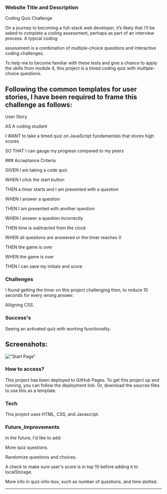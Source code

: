 
### Website Title and Description


Coding Quiz Challenge 

On a journey to becoming a full-stack web developer, it’s likely that I’ll be asked to complete a coding assessment, perhaps as part of an interview process. A typical coding 

assessment is a combination of multiple-choice questions and interactive coding challenges.

To help me to become familiar with these tests and give a chance to apply the skills from module 4, this project is a timed coding quiz with multiple-choice questions. 


## Following the common templates for user stories, I have been required to frame this challenge as follows:


User Story

AS A coding student

I WANT to take a timed quiz on JavaScript fundamentals that stores high scores

SO THAT I can gauge my progress compared to my peers


### Acceptance Criteria


GIVEN I am taking a code quiz

WHEN I click the start button

THEN a timer starts and I am presented with a question

WHEN I answer a question

THEN I am presented with another question

WHEN I answer a question incorrectly

THEN time is subtracted from the clock

WHEN all questions are answered or the timer reaches 0

THEN the game is over

WHEN the game is over

THEN I can save my initials and score


### Challenges 


I found getting the timer on this project challenging then, to reduce 10 seconds for every wrong answer. 


Alligning CSS. 


### Success's


Seeing an activated quiz with working functionality. 


## Screenshots:


!["Start Page"](Screenshots/mainPage.png "Start page.") 


### How to access?


This project has been deployed to GitHub Pages. To get this project up and running, you can follow the deployment link. Or, download the sources files to use this as a template.


### Tech


This project uses HTML, CSS, and Javascript. 


### Future_Improvements


In the future, I'd like to add:

More quiz questions.

Randomize questions and choices.

A check to make sure user's score is in top 10 before adding it to localStorage.

More info in quiz-info-box, such as number of questions, and time alotted.


















---------------------------------------------------------------------------------------------------------------------------------------------------------------------------------


